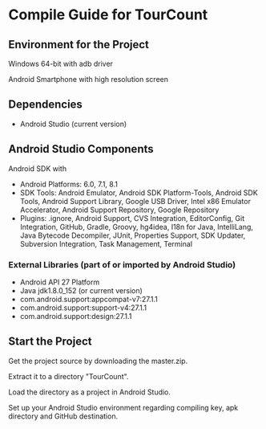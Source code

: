 # Compile Guide for TourCount

## Environment for the Project
Windows 64-bit with adb driver

Android Smartphone with high resolution screen

## Dependencies
- Android Studio (current version)

## Android Studio Components
Android SDK with
- Android Platforms: 6.0, 7.1, 8.1
- SDK Tools: Android Emulator, Android SDK Platform-Tools, Android SDK Tools, Android Support Library, Google USB Driver, Intel x86 Emulator Accelerator, Android Support Repository, Google Repository
- Plugins: .ignore, Android Support, CVS Integration, EditorConfig, Git Integration, GitHub, Gradle, Groovy, hg4idea, I18n for Java, IntelliLang, Java Bytecode Decompiler, JUnit, Properties Support, SDK Updater, Subversion Integration, Task Management, Terminal 

### External Libraries (part of or imported by Android Studio)
- Android API 27 Platform
- Java jdk1.8.0_152 (or current version)
- com.android.support:appcompat-v7:27.1.1
- com.android.support:support-v4:27.1.1
- com.android.support:design:27.1.1

## Start the Project
Get the project source by downloading the master.zip.

Extract it to a directory "TourCount".

Load the directory as a project in Android Studio.

Set up your Android Studio environment regarding compiling key, apk directory and GitHub destination.
